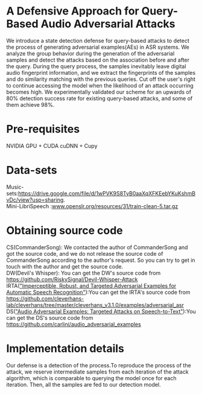 # A Defensive Approach for Query-Based Audio Adversarial Attacks
We introduce a state detection defense for query-based attacks to detect the process of generating adversarial examples(AEs) in ASR systems. We analyze the group behavior during the generation of the adversarial samples and detect the attacks based on the association before and after the query. During the query process, the samples inevitably leave digital audio fingerprint information, and we extract the fingerprints of the samples and do similarity matching with the previous queries. Cut off the user's right to continue accessing the model when the likelihood of an attack occurring becomes high. We experimentally validated our scheme for an upwards of 80% detection success rate for existing query-based attacks, and some of them achieve 98%. 
# Pre-requisites
NVIDIA GPU + CUDA cuDNN + Cupy
# Data-sets
Music-sets:https://drive.google.com/file/d/1wPVK9S8TyB0aaXqXFKEebYKuKshmBvDc/view?usp=sharing.    
Mini-LibriSpeech :www.openslr.org/resources/31/train-clean-5.tar.gz
# Obtaining source code
CS(CommanderSong): We contacted the author of CommanderSong and got the source code, and we do not release the source code of CommanderSong according to the author's request. So you can try to get in touch with the author and get the source code.  
DW(Devil's Whisper): You can get the DW's source code from https://github.com/RiskySignal/Devil-Whisper-Attack  
IRTA(["Imperceptible, Robust, and Targeted Adversarial Examples for Automatic Speech Recognition"](https://arxiv.org/abs/1903.10346)):You can get the IRTA's source code from https://github.com/cleverhans-lab/cleverhans/tree/master/cleverhans_v3.1.0/examples/adversarial_asr    
DS(["Audio Adversarial Examples: Targeted Attacks on Speech-to-Text"](https://arxiv.org/abs/1801.01944)):You can get the DS's source code from https://github.com/carlini/audio_adversarial_examples
# Implementation details
Our defense is a detection of the process.To reproduce the process of the attack, we reserve intermediate samples from each iteration of the attack algorithm, which is comparable to querying the model once for each iteration. Then, all the samples are fed to our detection model.
